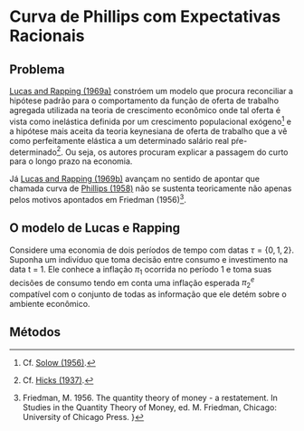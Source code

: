 # Curva de Phillips com Expectativas Racionais

## Problema

[Lucas and Rapping (1969a)](https://www.jstor.org/stable/1829964) constróem um modelo que procura reconciliar a hipótese padrão para o comportamento da função de oferta de trabalho agregada utilizada na teoria de crescimento econômico onde tal oferta é vista como inelástica definida por um crescimento populacional exógeno[^1] e a hipótese mais aceita da teoria keynesiana de oferta de trabalho que a vê como perfeitamente elástica a um determinado salário real pŕe-determinado[^2]. Ou seja, os autores procuram explicar a passagem do curto para o longo prazo na economia.

Já [Lucas and Rapping (1969b)](https://www.jstor.org/stable/1808963) avançam no sentido de apontar que chamada curva de [Phillips (1958)](https://onlinelibrary.wiley.com/doi/full/10.1111/j.1468-0335.1958.tb00003.x) não se sustenta teoricamente não apenas pelos motivos apontados em Friedman (1956)[^3].

## O modelo de  Lucas e Rapping

Considere uma economia de dois períodos de tempo com datas $\tau = \{0, 1, 2 \}$.  Suponha um indivíduo que toma decisão entre consumo e investimento na data t = 1.  Ele conhece a inflação $\pi_1$ ocorrida no período 1 e toma suas decisões de consumo tendo em conta uma inflação esperada $\pi_2^{e}$ compatível com o conjunto de todas as informação que ele detém sobre o ambiente econômico.

## Métodos 


[^1]: Cf. [Solow (1956)](https://www.jstor.org/stable/1884513).

[^2]: Cf. [Hicks (1937)](https://www.jstor.org/stable/1907242).

[^3]: Friedman, M. 1956. The quantity theory of money - a restatement. In Studies in the
Quantity Theory of Money, ed. M. Friedman, Chicago: University of Chicago Press.
}
